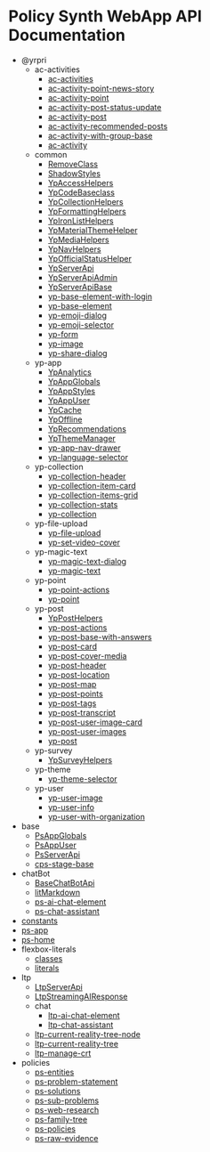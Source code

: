 # Policy Synth WebApp API Documentation

- @yrpri
  - ac-activities
    - [ac-activities](src/@yrpri/ac-activities/ac-activities.md)
    - [ac-activity-point-news-story](src/@yrpri/ac-activities/ac-activity-point-news-story.md)
    - [ac-activity-point](src/@yrpri/ac-activities/ac-activity-point.md)
    - [ac-activity-post-status-update](src/@yrpri/ac-activities/ac-activity-post-status-update.md)
    - [ac-activity-post](src/@yrpri/ac-activities/ac-activity-post.md)
    - [ac-activity-recommended-posts](src/@yrpri/ac-activities/ac-activity-recommended-posts.md)
    - [ac-activity-with-group-base](src/@yrpri/ac-activities/ac-activity-with-group-base.md)
    - [ac-activity](src/@yrpri/ac-activities/ac-activity.md)
  - common
    - [RemoveClass](src/@yrpri/common/RemoveClass.md)
    - [ShadowStyles](src/@yrpri/common/ShadowStyles.md)
    - [YpAccessHelpers](src/@yrpri/common/YpAccessHelpers.md)
    - [YpCodeBaseclass](src/@yrpri/common/YpCodeBaseclass.md)
    - [YpCollectionHelpers](src/@yrpri/common/YpCollectionHelpers.md)
    - [YpFormattingHelpers](src/@yrpri/common/YpFormattingHelpers.md)
    - [YpIronListHelpers](src/@yrpri/common/YpIronListHelpers.md)
    - [YpMaterialThemeHelper](src/@yrpri/common/YpMaterialThemeHelper.md)
    - [YpMediaHelpers](src/@yrpri/common/YpMediaHelpers.md)
    - [YpNavHelpers](src/@yrpri/common/YpNavHelpers.md)
    - [YpOfficialStatusHelper](src/@yrpri/common/YpOfficialStatusHelper.md)
    - [YpServerApi](src/@yrpri/common/YpServerApi.md)
    - [YpServerApiAdmin](src/@yrpri/common/YpServerApiAdmin.md)
    - [YpServerApiBase](src/@yrpri/common/YpServerApiBase.md)
    - [yp-base-element-with-login](src/@yrpri/common/yp-base-element-with-login.md)
    - [yp-base-element](src/@yrpri/common/yp-base-element.md)
    - [yp-emoji-dialog](src/@yrpri/common/yp-emoji-dialog.md)
    - [yp-emoji-selector](src/@yrpri/common/yp-emoji-selector.md)
    - [yp-form](src/@yrpri/common/yp-form.md)
    - [yp-image](src/@yrpri/common/yp-image.md)
    - [yp-share-dialog](src/@yrpri/common/yp-share-dialog.md)
  - yp-app
    - [YpAnalytics](src/@yrpri/yp-app/YpAnalytics.md)
    - [YpAppGlobals](src/@yrpri/yp-app/YpAppGlobals.md)
    - [YpAppStyles](src/@yrpri/yp-app/YpAppStyles.md)
    - [YpAppUser](src/@yrpri/yp-app/YpAppUser.md)
    - [YpCache](src/@yrpri/yp-app/YpCache.md)
    - [YpOffline](src/@yrpri/yp-app/YpOffline.md)
    - [YpRecommendations](src/@yrpri/yp-app/YpRecommendations.md)
    - [YpThemeManager](src/@yrpri/yp-app/YpThemeManager.md)
    - [yp-app-nav-drawer](src/@yrpri/yp-app/yp-app-nav-drawer.md)
    - [yp-language-selector](src/@yrpri/yp-app/yp-language-selector.md)
  - yp-collection
    - [yp-collection-header](src/@yrpri/yp-collection/yp-collection-header.md)
    - [yp-collection-item-card](src/@yrpri/yp-collection/yp-collection-item-card.md)
    - [yp-collection-items-grid](src/@yrpri/yp-collection/yp-collection-items-grid.md)
    - [yp-collection-stats](src/@yrpri/yp-collection/yp-collection-stats.md)
    - [yp-collection](src/@yrpri/yp-collection/yp-collection.md)
  - yp-file-upload
    - [yp-file-upload](src/@yrpri/yp-file-upload/yp-file-upload.md)
    - [yp-set-video-cover](src/@yrpri/yp-file-upload/yp-set-video-cover.md)
  - yp-magic-text
    - [yp-magic-text-dialog](src/@yrpri/yp-magic-text/yp-magic-text-dialog.md)
    - [yp-magic-text](src/@yrpri/yp-magic-text/yp-magic-text.md)
  - yp-point
    - [yp-point-actions](src/@yrpri/yp-point/yp-point-actions.md)
    - [yp-point](src/@yrpri/yp-point/yp-point.md)
  - yp-post
    - [YpPostHelpers](src/@yrpri/yp-post/YpPostHelpers.md)
    - [yp-post-actions](src/@yrpri/yp-post/yp-post-actions.md)
    - [yp-post-base-with-answers](src/@yrpri/yp-post/yp-post-base-with-answers.md)
    - [yp-post-card](src/@yrpri/yp-post/yp-post-card.md)
    - [yp-post-cover-media](src/@yrpri/yp-post/yp-post-cover-media.md)
    - [yp-post-header](src/@yrpri/yp-post/yp-post-header.md)
    - [yp-post-location](src/@yrpri/yp-post/yp-post-location.md)
    - [yp-post-map](src/@yrpri/yp-post/yp-post-map.md)
    - [yp-post-points](src/@yrpri/yp-post/yp-post-points.md)
    - [yp-post-tags](src/@yrpri/yp-post/yp-post-tags.md)
    - [yp-post-transcript](src/@yrpri/yp-post/yp-post-transcript.md)
    - [yp-post-user-image-card](src/@yrpri/yp-post/yp-post-user-image-card.md)
    - [yp-post-user-images](src/@yrpri/yp-post/yp-post-user-images.md)
    - [yp-post](src/@yrpri/yp-post/yp-post.md)
  - yp-survey
    - [YpSurveyHelpers](src/@yrpri/yp-survey/YpSurveyHelpers.md)
  - yp-theme
    - [yp-theme-selector](src/@yrpri/yp-theme/yp-theme-selector.md)
  - yp-user
    - [yp-user-image](src/@yrpri/yp-user/yp-user-image.md)
    - [yp-user-info](src/@yrpri/yp-user/yp-user-info.md)
    - [yp-user-with-organization](src/@yrpri/yp-user/yp-user-with-organization.md)
- base
  - [PsAppGlobals](src/base/PsAppGlobals.md)
  - [PsAppUser](src/base/PsAppUser.md)
  - [PsServerApi](src/base/PsServerApi.md)
  - [cps-stage-base](src/base/cps-stage-base.md)
- chatBot
  - [BaseChatBotApi](src/chatBot/BaseChatBotApi.md)
  - [litMarkdown](src/chatBot/litMarkdown.md)
  - [ps-ai-chat-element](src/chatBot/ps-ai-chat-element.md)
  - [ps-chat-assistant](src/chatBot/ps-chat-assistant.md)
- [constants](src/constants.md)
- [ps-app](src/ps-app.md)
- [ps-home](src/ps-home.md)
- flexbox-literals
  - [classes](src/flexbox-literals/classes.md)
  - [literals](src/flexbox-literals/literals.md)
- ltp
  - [LtpServerApi](src/ltp/LtpServerApi.md)
  - [LtpStreamingAIResponse](src/ltp/LtpStreamingAIResponse.md)
  - chat
    - [ltp-ai-chat-element](src/ltp/chat/ltp-ai-chat-element.md)
    - [ltp-chat-assistant](src/ltp/chat/ltp-chat-assistant.md)
  - [ltp-current-reality-tree-node](src/ltp/ltp-current-reality-tree-node.md)
  - [ltp-current-reality-tree](src/ltp/ltp-current-reality-tree.md)
  - [ltp-manage-crt](src/ltp/ltp-manage-crt.md)
- policies
  - [ps-entities](src/policies/ps-entities.md)
  - [ps-problem-statement](src/policies/ps-problem-statement.md)
  - [ps-solutions](src/policies/ps-solutions.md)
  - [ps-sub-problems](src/policies/ps-sub-problems.md)
  - [ps-web-research](src/policies/ps-web-research.md)
  - [ps-family-tree](src/policies/ps-family-tree.md)
  - [ps-policies](src/policies/ps-policies.md)
  - [ps-raw-evidence](src/policies/ps-raw-evidence.md)
